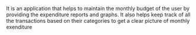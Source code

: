 It is an application that helps to maintain the monthly budget of the user by providing the expenditure reports and graphs. It also helps keep track of all the transactions based on their categories to get a clear picture of monthly exenditure
